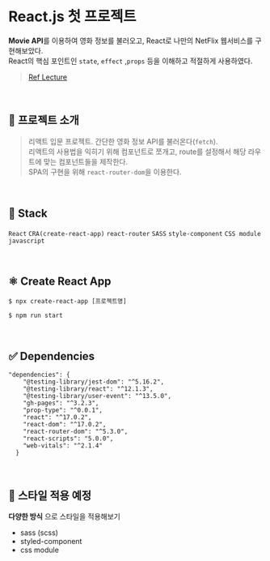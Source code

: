 # React.js 첫 프로젝트  

**Movie API**를 이용하여 영화 정보를 불러오고,
React로 나만의 NetFlix 웹서비스를 구현해보았다. <br>
React의 핵심 포인트인 `state`, `effect` ,`props` 등을 이해하고 적절하게 사용하였다.

> [Ref Lecture](https://nomadcoders.co/)

 <br>
 
 
## 📝 프로젝트 소개  

> 리액트 입문 프로젝트. 간단한 영화 정보 API를 불러온다(`fetch`). <br> 리액트의 사용법을 익히기 위해 컴포넌트로 쪼개고, 
 route를 설정해서 해당 라우트에 맞는 컴포넌트들을 제작한다. <br>
 SPA의 구현을 위해 `react-router-dom`을 이용한다.
 
 <br>

## 🚀 Stack

`React`
`CRA(create-react-app)`
`react-router`
`SASS`
`style-component`
`CSS module`
`javascript`

 <br>

## ⚛ Create React App  

```
$ npx create-react-app [프로젝트명]
```

```
$ npm run start
```
 <br>

## ✅ Dependencies
```
"dependencies": {
    "@testing-library/jest-dom": "^5.16.2",
    "@testing-library/react": "^12.1.3",
    "@testing-library/user-event": "^13.5.0",
    "gh-pages": "^3.2.3",
    "prop-type": "^0.0.1",
    "react": "^17.0.2",
    "react-dom": "^17.0.2",
    "react-router-dom": "^5.3.0",
    "react-scripts": "5.0.0",
    "web-vitals": "^2.1.4"
  }
```
 <br>

##  🎨 스타일 적용 예정

**다양한 방식** 으로 스타일을 적용해보기 

- sass (scss)
- styled-component
- css module
